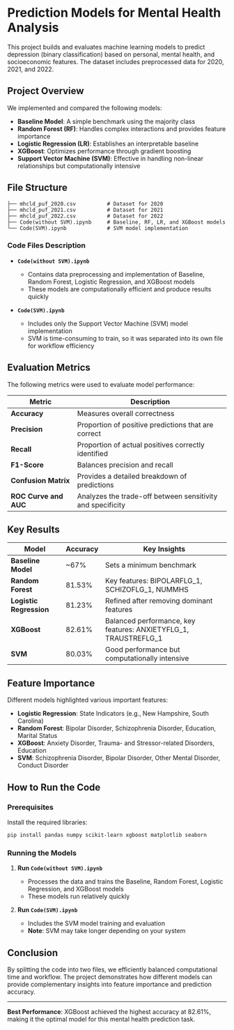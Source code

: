 # Prediction Models for Mental Health Analysis

This project builds and evaluates machine learning models to predict depression (binary classification) based on personal, mental health, and socioeconomic features. The dataset includes preprocessed data for 2020, 2021, and 2022.

## Project Overview

We implemented and compared the following models:

- **Baseline Model**: A simple benchmark using the majority class
- **Random Forest (RF)**: Handles complex interactions and provides feature importance
- **Logistic Regression (LR)**: Establishes an interpretable baseline
- **XGBoost**: Optimizes performance through gradient boosting
- **Support Vector Machine (SVM)**: Effective in handling non-linear relationships but computationally intensive

## File Structure

```
├── mhcld_puf_2020.csv          # Dataset for 2020
├── mhcld_puf_2021.csv          # Dataset for 2021
├── mhcld_puf_2022.csv          # Dataset for 2022
├── Code(without SVM).ipynb     # Baseline, RF, LR, and XGBoost models
└── Code(SVM).ipynb             # SVM model implementation
```

### Code Files Description

- **`Code(without SVM).ipynb`**
  - Contains data preprocessing and implementation of Baseline, Random Forest, Logistic Regression, and XGBoost models
  - These models are computationally efficient and produce results quickly

- **`Code(SVM).ipynb`**
  - Includes only the Support Vector Machine (SVM) model implementation
  - SVM is time-consuming to train, so it was separated into its own file for workflow efficiency

## Evaluation Metrics

The following metrics were used to evaluate model performance:

| Metric | Description |
|--------|-------------|
| **Accuracy** | Measures overall correctness |
| **Precision** | Proportion of positive predictions that are correct |
| **Recall** | Proportion of actual positives correctly identified |
| **F1-Score** | Balances precision and recall |
| **Confusion Matrix** | Provides a detailed breakdown of predictions |
| **ROC Curve and AUC** | Analyzes the trade-off between sensitivity and specificity |

## Key Results

| Model | Accuracy | Key Insights |
|-------|----------|--------------|
| **Baseline Model** | ~67% | Sets a minimum benchmark |
| **Random Forest** | 81.53% | Key features: BIPOLARFLG_1, SCHIZOFLG_1, NUMMHS |
| **Logistic Regression** | 81.23% | Refined after removing dominant features |
| **XGBoost** | 82.61% | Balanced performance, key features: ANXIETYFLG_1, TRAUSTREFLG_1 |
| **SVM** | 80.03% | Good performance but computationally intensive |

## Feature Importance

Different models highlighted various important features:

- **Logistic Regression**: State Indicators (e.g., New Hampshire, South Carolina)
- **Random Forest**: Bipolar Disorder, Schizophrenia Disorder, Education, Marital Status
- **XGBoost**: Anxiety Disorder, Trauma- and Stressor-related Disorders, Education
- **SVM**: Schizophrenia Disorder, Bipolar Disorder, Other Mental Disorder, Conduct Disorder

## How to Run the Code

### Prerequisites

Install the required libraries:

```bash
pip install pandas numpy scikit-learn xgboost matplotlib seaborn
```

### Running the Models

1. **Run `Code(without SVM).ipynb`**
   - Processes the data and trains the Baseline, Random Forest, Logistic Regression, and XGBoost models
   - These models run relatively quickly

2. **Run `Code(SVM).ipynb`**
   - Includes the SVM model training and evaluation
   - **Note**: SVM may take longer depending on your system

## Conclusion

By splitting the code into two files, we efficiently balanced computational time and workflow. The project demonstrates how different models can provide complementary insights into feature importance and prediction accuracy.

---

**Best Performance**: XGBoost achieved the highest accuracy at 82.61%, making it the optimal model for this mental health prediction task.
